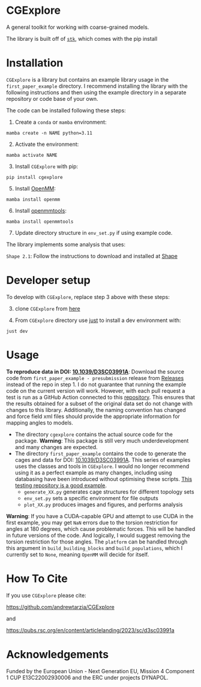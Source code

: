 # CGExplore
A general toolkit for working with coarse-grained models.

The library is built off of [`stk`](https://stk.readthedocs.io/en/stable/), which comes with the pip install

# Installation

`CGExplore` is a library but contains an example library usage in the `first_paper_example` directory. I recommend installing the library with the following instructions and then using the example directory in a separate repository or code base of your own.

The code can be installed following these steps:


1. Create a `conda` or `mamba` environment:
 ```
 mamba create -n NAME python=3.11
 ```

2. Activate the environment:
 ```
 mamba activate NAME
 ```

3. Install `CGExplore` with pip:
```
pip install cgexplore
```

5. Install [OpenMM](https://openmm.org/):
 ```
mamba install openmm
```


6. Install [openmmtools](https://openmmtools.readthedocs.io/en/stable/gettingstarted.html):
```
mamba install openmmtools
```


7. Update directory structure in `env_set.py` if using example code.


The library implements some analysis that uses:

`Shape 2.1`: Follow the instructions to download and installed at [Shape](https://www.iqtc.ub.edu/uncategorised/program-for-the-stereochemical-analysis-of-molecular-fragments-by-means-of-continous-shape-measures-and-associated-tools/)

# Developer setup

To develop with `CGExplore`, replace step 3 above with these steps:

3. clone `CGExplore` from [here](https://github.com/andrewtarzia/CGExplore)


4. From `CGExplore` directory use [just](https://github.com/casey/just) to install a dev environment with:
```
just dev
```

# Usage

**To reproduce data in DOI: [10.1039/D3SC03991A](https://doi.org/10.1039/D3SC03991A)**: Download the source code from `first_paper_example - presubmission` release from [Releases](https://github.com/andrewtarzia/CGExplore/releases) instead of the repo in step 1. I do not guarantee that running the example code on the current version will work. However, with each pull request a test is run as a GitHub Action connected to this [repository](https://github.com/andrewtarzia/cg_model_test). This ensures that the results obtained for a subset of the original data set do not change with changes to this library. Additionally, the naming convention has changed and force field xml files should provide the appropriate information for mapping angles to models.



* The directory `cgexplore` contains the actual source code for the package. **Warning**: This package is still very much underdevelopment and many changes are expected.
* The directory `first_paper_example` contains the code to generate the cages and data for DOI: [10.1039/D3SC03991A](https://doi.org/10.1039/D3SC03991A). This series of examples uses the classes and tools in `CGExplore`. I would no longer recommend using it as a perfect example as many changes, including using databasing have been introduced without optimising these scripts. [This testing repository is a good example](https://github.com/andrewtarzia/cg_model_test/blob/main/cg_model_test.py).
  * `generate_XX.py` generates cage structures for different topology sets
  * `env_set.py` sets a specific environment for file outputs
  * `plot_XX.py` produces images and figures, and performs analysis

**Warning**: If you have a CUDA-capable GPU and attempt to use CUDA in the first example, you may get `NaN` errors due to the torsion restriction for angles at 180 degrees, which cause problematic forces. This will be handled in future versions of the code. And logically, I would suggest removing the torsion restriction for those angles. The `platform` can be handled through this argument in `build_building_blocks` and `build_populations`, which I currently set to `None`, meaning `OpenMM` will decide for itself.

# How To Cite

If you use ``CGExplore`` please cite:

  https://github.com/andrewtarzia/CGExplore

and

  https://pubs.rsc.org/en/content/articlelanding/2023/sc/d3sc03991a


# Acknowledgements

Funded by the European Union - Next Generation EU, Mission 4 Component 1
CUP E13C22002930006 and the ERC under projects DYNAPOL.
